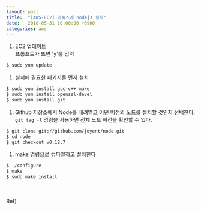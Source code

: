 ```yaml
---
layout: post
title:  "[AWS-EC2] 리눅스에 nodejs 설치"
date:   2018-05-31 10:00:00 +0900
categories: aws
---
```


1. EC2 업데이트  
프롬프트가 뜨면 'y'를 입력
```bash
$ sudo yum update
```

1. 설치에 필요한 패키지들 먼저 설치
```bash
$ sudo yum install gcc-c++ make
$ sudo yum install openssl-devel
$ sudo yum install git
```
1. Github 저장소에서 Node를 내려받고 어떤 버전의 노드를 설치할 것인지 선택한다. `git tag -l` 명령을 사용하면 전체 노드 버전을 확인할 수 있다. 
```bash
$ git clone git://github.com/joyent/node.git
$ cd node
$ git checkout v0.12.7
```
1. make 명령으로 컴파일하고 설치한다
```bash
$ ./configure
$ make
$ sudo make install
```


<br>
<br>
Ref) <http://behonestar.tistory.com/39>
